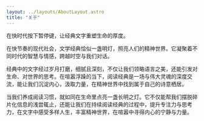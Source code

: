 ```yaml
---
layout: ../layouts/AboutLayout.astro
title: "关于"
---
```


在快时代按下暂停键，让经典文字重塑生命的厚度。

在快节奏的现代社会，文学经典恰似一盏明灯，照亮人们的精神世界。它凝聚着不同时代的智慧与情感，跨越时空与我们对话。

经典中的文字经过岁月打磨，细腻且深刻，不仅让我们领略语言之美，还能引发对生命、对世界的思考。在喧嚣浮躁的当下，阅读经典是一场与伟大灵魂的深度交流，能让我们沉淀内心，汲取力量，在精神世界中找到属于自己的诗意栖居。

当我们养成阅读习惯，就如同在生命里点亮一盏长明之灯。它不仅能帮我们摆脱碎片化信息的浅尝辄止，还能让我们在持续阅读经典的过程中，提升专注力与思考力，在文字中感受多样人生，丰富精神世界，在喧嚣中寻得内心的宁静与力量。